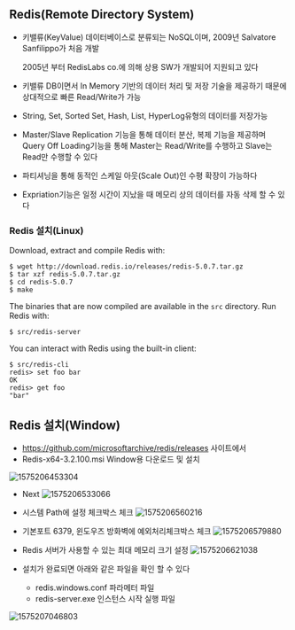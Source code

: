 ## Redis(Remote Directory System)

- 키밸류(KeyValue) 데이터베이스로 분류되는 NoSQL이며, 2009년 Salvatore Sanfilippo가 처음 개발

  2005년 부터 RedisLabs co.에 의해 상용 SW가 개발되어 지원되고 있다

- 키밸류 DB이면서 In Memory 기반의 데이터 처리 및 저장 기술을 제공하기 때문에 상대적으로 빠른 Read/Write가 가능

- String, Set, Sorted Set, Hash, List, HyperLog유형의 데이터를 저장가능

- Master/Slave Replication 기능을 통해 데이터 분산, 복제 기능을 제공하며 Query Off Loading기능을 통해 Master는 Read/Write를 수행하고 Slave는 Read만 수행할 수 있다

- 파티셔닝을 통해 동적인 스케일 아웃(Scale Out)인 수평 확장이 가능하다

- Expriation기능은 일정 시간이 지났을 때 메모리 상의 데이터를 자동 삭제 할 수 있다



### Redis 설치(Linux)

Download, extract and compile Redis with:

```
$ wget http://download.redis.io/releases/redis-5.0.7.tar.gz
$ tar xzf redis-5.0.7.tar.gz
$ cd redis-5.0.7
$ make
```

The binaries that are now compiled are available in the `src` directory. Run Redis with:

```
$ src/redis-server
```

You can interact with Redis using the built-in client:

```
$ src/redis-cli
redis> set foo bar
OK
redis> get foo
"bar"
```

## Redis 설치(Window)

- https://github.com/microsoftarchive/redis/releases 사이트에서 
- Redis-x64-3.2.100.msi Window용 다운로드 및 설치

![1575206453304](C:\Users\kyung\AppData\Roaming\Typora\typora-user-images\1575206453304.png)
- Next
![1575206533066](C:\Users\kyung\AppData\Roaming\Typora\typora-user-images\1575206533066.png)
- 시스템 Path에 설정 체크박스 체크
![1575206560216](C:\Users\kyung\AppData\Roaming\Typora\typora-user-images\1575206560216.png)
- 기본포트 6379, 윈도우즈 방화벽에 예외처리체크박스 체크
![1575206579880](C:\Users\kyung\AppData\Roaming\Typora\typora-user-images\1575206579880.png)
- Redis 서버가 사용할 수 있는 최대 메모리 크기 설정
![1575206621038](C:\Users\kyung\AppData\Roaming\Typora\typora-user-images\1575206621038.png)

- 설치가 완료되면 아래와 같은 파일을 확인 할 수 있다
  - redis.windows.conf 파라메터 파일
  - redis-server.exe 인스턴스 시작 실행 파일

![1575207046803](C:\Users\kyung\AppData\Roaming\Typora\typora-user-images\1575207046803.png)
